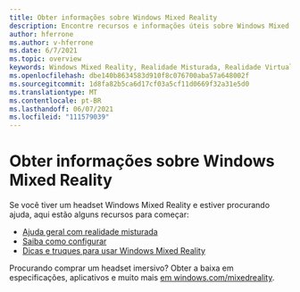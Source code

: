 ```yaml
---
title: Obter informações sobre Windows Mixed Reality
description: Encontre recursos e informações úteis sobre Windows Mixed Reality.
author: hferrone
ms.author: v-hferrone
ms.date: 6/7/2021
ms.topic: overview
keywords: Windows Mixed Reality, Realidade Misturada, Realidade Virtual, VR, MR,
ms.openlocfilehash: dbe140b8634583d910f8c076700aba57a648002f
ms.sourcegitcommit: 1d8fa82b5ca6d17cf03a5cf11d0669f32a31e5d0
ms.translationtype: MT
ms.contentlocale: pt-BR
ms.lasthandoff: 06/07/2021
ms.locfileid: "111579039"
---
```

# <a name="get-info-about-windows-mixed-reality"></a>Obter informações sobre Windows Mixed Reality

Se você tiver um headset Windows Mixed Reality e estiver procurando ajuda, aqui estão alguns recursos para começar:

* [Ajuda geral com realidade misturada](index.yml)
* [Saiba como configurar](set-up-windows-mixed-reality.md)
* [Dicas e truques para usar Windows Mixed Reality](https://support.microsoft.com/tips/home)

Procurando comprar um headset imersivo? Obter a baixa em especificações, aplicativos e muito mais [em windows.com/mixedreality](https://www.microsoft.com/mixed-reality/windows-mixed-reality?rtc=1).